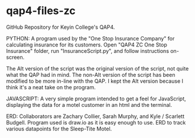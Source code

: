 # qap4-files-zc
GitHub Repository for Keyin College's QAP4.

PYTHON: A program used by the "One Stop Insurance Company" for calculating insurance for its customers. Open "QAP4 ZC One Stop Insurance" folder, run "InsuranceScript.py", and follow instructions on-screen.

The Alt version of the script was the original version of the script, not quite what the QAP had in mind. The non-Alt version of the script has been modified to be more in-line with the QAP. I kept the Alt version because I think it's a neat take on the program.

JAVASCRIPT: A very simple program intended to get a feel for JavaScript, displaying the data for a motel customer in an html and the terminal.

ERD: Collaborators are Zachary Collier, Sarah Murphy, and Kyle / Scarlett Budgell. Program used is draw.io as it is easy enough to use. ERD to track various datapoints for the Sleep-Tite Motel.
